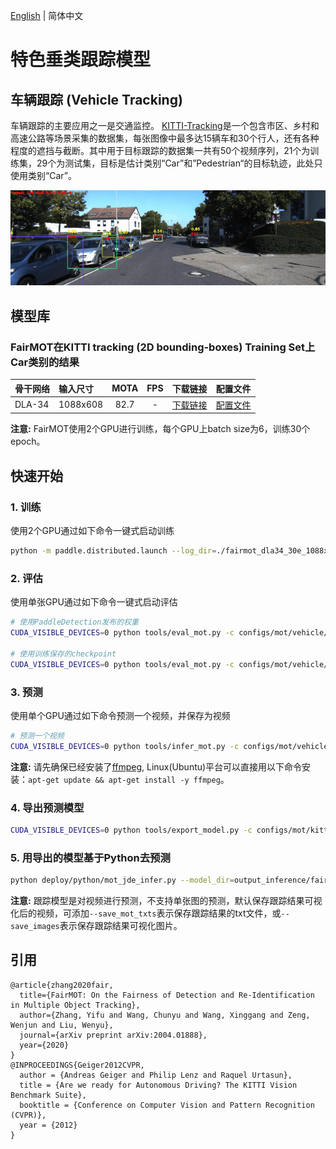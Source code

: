 [English](README.md) | 简体中文
# 特色垂类跟踪模型

## 车辆跟踪 (Vehicle Tracking)

车辆跟踪的主要应用之一是交通监控。
[KITTI-Tracking](http://www.cvlibs.net/datasets/kitti/eval_tracking.php)是一个包含市区、乡村和高速公路等场景采集的数据集，每张图像中最多达15辆车和30个行人，还有各种程度的遮挡与截断。其中用于目标跟踪的数据集一共有50个视频序列，21个为训练集，29个为测试集，目标是估计类别“Car”和”Pedestrian“的目标轨迹，此处只使用类别“Car”。
<div align="center">
  <img src="../../../docs/images/kitticars_fairmot.gif" width='800'/>
</div>

## 模型库

### FairMOT在KITTI tracking (2D bounding-boxes) Training Set上Car类别的结果

|    骨干网络      |  输入尺寸 |  MOTA   |   FPS   |  下载链接 | 配置文件 |
| :--------------| :------- | :-----: | :-----: | :------: | :----: |
| DLA-34         | 1088x608 |   82.7  |    -    |[下载链接](https://paddledet.bj.bcebos.com/models/mot/fairmot_dla34_30e_1088x608_kitti_vehicle.pdparams) | [配置文件](./fairmot_dla34_30e_1088x608_kitti_vehicle.yml) |

**注意:**
 FairMOT使用2个GPU进行训练，每个GPU上batch size为6，训练30个epoch。

## 快速开始

### 1. 训练
使用2个GPU通过如下命令一键式启动训练
```bash
python -m paddle.distributed.launch --log_dir=./fairmot_dla34_30e_1088x608_kitti_vehicle/ --gpus 0,1 tools/train.py -c configs/mot/vehicle/fairmot_dla34_30e_1088x608_kitti_vehicle.yml
```

### 2. 评估
使用单张GPU通过如下命令一键式启动评估
```bash
# 使用PaddleDetection发布的权重
CUDA_VISIBLE_DEVICES=0 python tools/eval_mot.py -c configs/mot/vehicle/fairmot_dla34_30e_1088x608_kitti_vehicle.yml -o weights=https://paddledet.bj.bcebos.com/models/mot/fairmot_dla34_30e_1088x608_kitti_vehicle.pdparams

# 使用训练保存的checkpoint
CUDA_VISIBLE_DEVICES=0 python tools/eval_mot.py -c configs/mot/vehicle/fairmot_dla34_30e_1088x608_kitti_vehicle.yml -o weights=output/fairmot_dla34_30e_1088x608_kitti_vehicle/model_final.pdparams
```

### 3. 预测
使用单个GPU通过如下命令预测一个视频，并保存为视频
```bash
# 预测一个视频
CUDA_VISIBLE_DEVICES=0 python tools/infer_mot.py -c configs/mot/vehicle/fairmot_dla34_30e_1088x608_kitti_vehicle.yml -o weights=https://paddledet.bj.bcebos.com/models/mot/fairmot_dla34_30e_1088x608_kitti_vehicle.pdparams --video_file={your video name}.mp4  --save_videos
```
**注意:**
 请先确保已经安装了[ffmpeg](https://ffmpeg.org/ffmpeg.html), Linux(Ubuntu)平台可以直接用以下命令安装：`apt-get update && apt-get install -y ffmpeg`。

### 4. 导出预测模型
```bash
CUDA_VISIBLE_DEVICES=0 python tools/export_model.py -c configs/mot/kitti_vehicle/fairmot_dla34_30e_1088x608_kitti_vehicle.yml -o weights=https://paddledet.bj.bcebos.com/models/mot/fairmot_dla34_30e_1088x608_kitti_vehicle.pdparams
```

### 5. 用导出的模型基于Python去预测
```bash
python deploy/python/mot_jde_infer.py --model_dir=output_inference/fairmot_dla34_30e_1088x608_kitti_vehicle --video_file={your video name}.mp4 --device=GPU --save_mot_txts
```
**注意:**
 跟踪模型是对视频进行预测，不支持单张图的预测，默认保存跟踪结果可视化后的视频，可添加`--save_mot_txts`表示保存跟踪结果的txt文件，或`--save_images`表示保存跟踪结果可视化图片。

## 引用
```
@article{zhang2020fair,
  title={FairMOT: On the Fairness of Detection and Re-Identification in Multiple Object Tracking},
  author={Zhang, Yifu and Wang, Chunyu and Wang, Xinggang and Zeng, Wenjun and Liu, Wenyu},
  journal={arXiv preprint arXiv:2004.01888},
  year={2020}
}
@INPROCEEDINGS{Geiger2012CVPR,
  author = {Andreas Geiger and Philip Lenz and Raquel Urtasun},
  title = {Are we ready for Autonomous Driving? The KITTI Vision Benchmark Suite},
  booktitle = {Conference on Computer Vision and Pattern Recognition (CVPR)},
  year = {2012}
}
```
